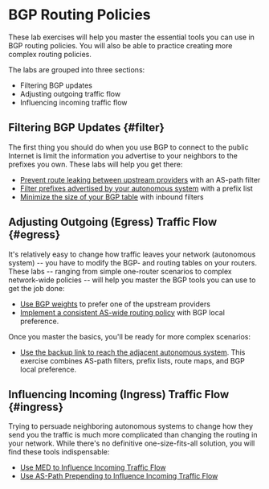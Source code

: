 # BGP Routing Policies

These lab exercises will help you master the essential tools you can use in BGP routing policies. You will also be able to practice creating more complex routing policies.

The labs are grouped into three sections:

* Filtering BGP updates
* Adjusting outgoing traffic flow
* Influencing incoming traffic flow

## Filtering BGP Updates {#filter}

The first thing you should do when you use BGP to connect to the public Internet is limit the information you advertise to your neighbors to the prefixes you own. These labs will help you get there:

* [Prevent route leaking between upstream providers](2-stop-transit.md) with an AS-path filter
* [Filter prefixes advertised by your autonomous system](3-prefix.md) with a prefix list
* [Minimize the size of your BGP table](4-reduce.md) with inbound filters

## Adjusting Outgoing (Egress) Traffic Flow {#egress}

It's relatively easy to change how traffic leaves your network (autonomous system) -- you have to modify the BGP- and routing tables on your routers. These labs -- ranging from simple one-router scenarios to complex network-wide policies -- will help you master the BGP tools you can use to get the job done:

* [Use BGP weights](1-weights.md) to prefer one of the upstream providers
* [Implement a consistent AS-wide routing policy](5-local-preference.md) with BGP local preference.

Once you master the basics, you'll be ready for more complex scenarios:

* [Use the backup link to reach the adjacent autonomous system](a-locpref-route-map.md). This exercise combines AS-path filters, prefix lists, route maps, and BGP local preference.

## Influencing Incoming (Ingress) Traffic Flow {#ingress}

Trying to persuade neighboring autonomous systems to change how they send you the traffic is much more complicated than changing the routing in your network. While there's no definitive one-size-fits-all solution, you will find these tools indispensable:

* [Use MED to Influence Incoming Traffic Flow](6-med.md)
* [Use AS-Path Prepending to Influence Incoming Traffic Flow](7-prepend.md)
